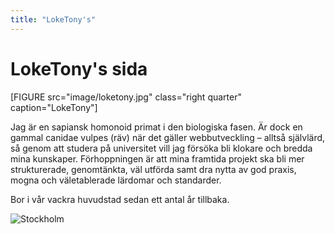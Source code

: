 ```yaml
---
title: "LokeTony's"
---
```

# LokeTony's sida

[FIGURE src="image/loketony.jpg" class="right quarter" caption="LokeTony"]

Jag är en sapiansk homonoid primat i den biologiska fasen. Är dock en gammal canidae vulpes (räv) när det gäller webbutveckling – alltså självlärd, så genom att studera på universitet vill jag försöka bli klokare och bredda mina kunskaper. Förhoppningen är att mina framtida projekt ska bli mer strukturerade, genomtänkta, väl utförda samt dra nytta av god praxis, mogna och väletablerade lärdomar och standarder.

Bor i vår vackra huvudstad sedan ett antal år tillbaka.

![Stockholm](image/stockholm.jpg "Stockholm")
